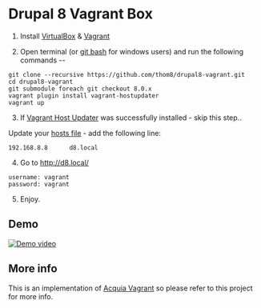 # Drupal 8 Vagrant Box

  1. Install [VirtualBox](https://www.virtualbox.org/wiki/Downloads) & [Vagrant](https://www.vagrantup.com/downloads.html)

  2. Open terminal (or [git bash](https://msysgit.github.io/) for windows users) and run the following commands --

  ```
  git clone --recursive https://github.com/thom8/drupal8-vagrant.git
  cd drupal8-vagrant
  git submodule foreach git checkout 8.0.x
  vagrant plugin install vagrant-hostupdater
  vagrant up
  ```

  3. If [Vagrant Host Updater](https://github.com/cogitatio/vagrant-hostsupdater) was successfully installed - skip this step..

  Update your [hosts file](http://www.howtogeek.com/howto/27350/beginner-geek-how-to-edit-your-hosts-file/) - add the following line:

  ```
  192.168.8.8      d8.local
  ```

  4. Go to http://d8.local/

  ```
  username: vagrant
  password: vagrant
  ```

  5. Enjoy.

## Demo

[![Demo video](https://lh3.googleusercontent.com/Bugy6wSJ8Z7cqFbG1sLTQFT4HIcFrgG5xy3lvYVBYC02=w854-h510-no)](https://www.youtube.com/watch?v=JNG_y0rCZFc)

## More info

This is an implementation of [Acquia Vagrant](https://github.com/thom8/acquia-vagrant) so please refer to this project for more info.